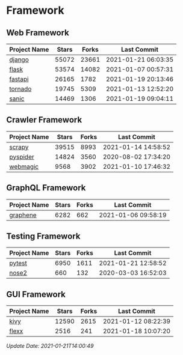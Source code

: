 # Framework

## Web Framework
| Project Name | Stars | Forks | Last Commit |
| ------------ | ----- | ----- | ----------- |
| [django](https://github.com/django/django) | 55072 | 23661 | 2021-01-21 06:03:35 |
| [flask](https://github.com/pallets/flask) | 53574 | 14082 | 2021-01-07 00:57:31 |
| [fastapi](https://github.com/tiangolo/fastapi) | 26165 | 1782 | 2021-01-19 20:13:46 |
| [tornado](https://github.com/tornadoweb/tornado) | 19745 | 5309 | 2021-01-13 12:52:20 |
| [sanic](https://github.com/sanic-org/sanic) | 14469 | 1306 | 2021-01-19 09:04:11 |

## Crawler Framework
| Project Name | Stars | Forks | Last Commit |
| ------------ | ----- | ----- | ----------- |
| [scrapy](https://github.com/scrapy/scrapy) | 39515 | 8993 | 2021-01-14 14:58:52 |
| [pyspider](https://github.com/binux/pyspider) | 14824 | 3560 | 2020-08-02 17:34:20 |
| [webmagic](https://github.com/code4craft/webmagic) | 9568 | 3902 | 2021-01-10 17:46:32 |

## GraphQL Framework
| Project Name | Stars | Forks | Last Commit |
| ------------ | ----- | ----- | ----------- |
| [graphene](https://github.com/graphql-python/graphene) | 6282 | 662 | 2021-01-06 09:58:19 |

## Testing Framework
| Project Name | Stars | Forks | Last Commit |
| ------------ | ----- | ----- | ----------- |
| [pytest](https://github.com/pytest-dev/pytest) | 6950 | 1611 | 2021-01-21 12:58:52 |
| [nose2](https://github.com/nose-devs/nose2) | 660 | 132 | 2020-03-03 16:52:03 |

## GUI Framework
| Project Name | Stars | Forks | Last Commit |
| ------------ | ----- | ----- | ----------- |
| [kivy](https://github.com/kivy/kivy) | 12590 | 2615 | 2021-01-12 08:22:39 |
| [flexx](https://github.com/flexxui/flexx) | 2516 | 241 | 2021-01-18 10:07:20 |

*Update Date: 2021-01-21T14:00:49*